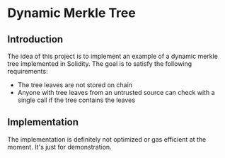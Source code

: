 # Dynamic Merkle Tree

## Introduction
The idea of this project is to implement an example of a dynamic merkle tree implemented in Solidity. The goal is to satisfy the following requirements:
- The tree leaves are not stored on chain
- Anyone with tree leaves from an untrusted source can check with a single call if the tree contains the leaves

## Implementation
The implementation is definitely not optimized or gas efficient at the moment. It's just for demonstration.
